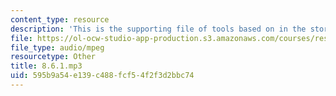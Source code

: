 ```yaml
---
content_type: resource
description: 'This is the supporting file of tools based on in the store. '
file: https://ol-ocw-studio-app-production.s3.amazonaws.com/courses/res-21g-003-learning-chinese-a-foundation-course-in-mandarin-spring-2011/595b9a54e139c488fcf54f2f3d2bbc74_8.6.1.mp3
file_type: audio/mpeg
resourcetype: Other
title: 8.6.1.mp3
uid: 595b9a54-e139-c488-fcf5-4f2f3d2bbc74
---
```

